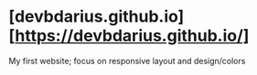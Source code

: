 # [devbdarius.github.io][https://devbdarius.github.io/]

My first website; focus on responsive layout and design/colors
